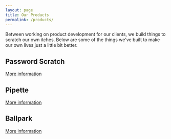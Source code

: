 ```yaml
---
layout: page
title: Our Products
permalink: /products/
---
```


Between working on product development for our clients, we build things to scratch our own itches. Below are some of the things we've built to make our own lives just a little bit better.

## Password Scratch

[More information](/products/password_scratch)

## Pipette

[More information](/products/pipette)

## Ballpark

[More information](/products/ballpark)
